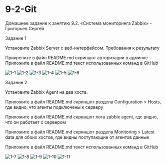 # 9-2-Git

Домашнее задание к занятию 9.2. «Система мониторинга Zabbix» - Григорьев Сергей

Задание 1

Установите Zabbix Server с веб-интерфейсом.
Требования к результатy

Прикрепите в файл README.md скриншот авторизации в админке
Приложите в файл README.md текст использованных команд в GitHub

![1-1](https://github.com/SG-netology/9-2-Git/blob/main/1-1.png)
![1-2](https://github.com/SG-netology/9-2-Git/blob/main/1-2.png)
![1-3](https://github.com/SG-netology/9-2-Git/blob/main/1-3.png)
![1-4](https://github.com/SG-netology/9-2-Git/blob/main/1-4.png)
![1-5](https://github.com/SG-netology/9-2-Git/blob/main/1-5.png)
![1-6](https://github.com/SG-netology/9-2-Git/blob/main/1-6.png)

Задание 2

Установите Zabbix Agent на два хоста.

Приложите в файл README.md скриншот раздела Configuration > Hosts, где видно, что агенты подключены к серверу

Приложите в файл README.md скриншот лога zabbix agent, где видно, что он работает с сервером

Приложите в файл README.md скриншот раздела Monitoring > Latest data для обоих хостов, где видны поступающие от агентов данные

Приложите в файл README.md текст использованных команд в GitHub

![1-7](https://github.com/SG-netology/9-2-Git/blob/main/1-7.png)
![1-8](https://github.com/SG-netology/9-2-Git/blob/main/1-8.png)
![1-9](https://github.com/SG-netology/9-2-Git/blob/main/1-9.png)
![1-10](https://github.com/SG-netology/9-2-Git/blob/main/1-10.png)
![1-11](https://github.com/SG-netology/9-2-Git/blob/main/1-11.png)




















